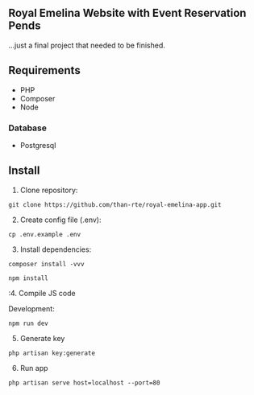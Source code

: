 ## Royal Emelina Website with Event Reservation Pends

...just a final project that needed to be finished.

## Requirements

- PHP 
- Composer 
- Node

### Database

- Postgresql


## Install

1. Clone repository:

```shell
git clone https://github.com/than-rte/royal-emelina-app.git
```

2. Create config file (.env):

```shell
cp .env.example .env
```

3. Install dependencies:

```shell
composer install -vvv
```

```shell
npm install 
```

:4. Compile JS code

Development:

```shell
npm run dev
```

5. Generate key

```shell
php artisan key:generate
```
6. Run app

```shell
php artisan serve host=localhost --port=80
```

